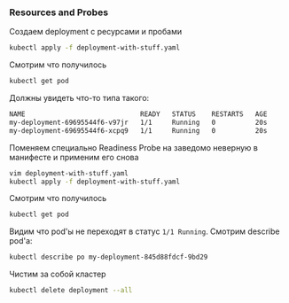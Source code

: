 ### Resources and Probes

Создаем deployment с ресурсами и пробами

```bash
kubectl apply -f deployment-with-stuff.yaml
```

Смотрим что получилось

```bash
kubectl get pod
```

Должны увидеть что-то типа такого:

```bash
NAME                             READY   STATUS    RESTARTS   AGE
my-deployment-69695544f6-v97jr   1/1     Running   0          20s
my-deployment-69695544f6-xcpq9   1/1     Running   0          20s
```

Поменяем специально Readiness Probe на заведомо неверную в манифесте и применим его снова

```bash
vim deployment-with-stuff.yaml
kubectl apply -f deployment-with-stuff.yaml
```

Смотрим что получилось

```bash
kubectl get pod
```

Видим что pod'ы не переходят в статус `1/1 Running`. Смотрим describe pod'а:
```bash
kubectl describe po my-deployment-845d88fdcf-9bd29
```
Чистим за собой кластер
```bash
kubectl delete deployment --all
```
